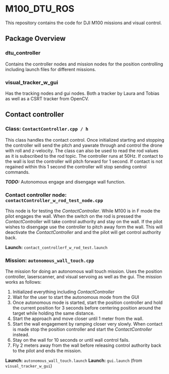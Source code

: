 # M100_DTU_ROS

This repository contains the code for DJI M100 missions and visual control.

## Package Overview

### dtu_controller
Contains the controller nodes and mission nodes for the position controlling including launch files for different missions.

### visual_tracker_w_gui
Has the tracking nodes and gui nodes. Both a tracker by Laura and Tobias as well as a CSRT tracker from OpenCV.

## Contact controller

### Class: `ContactController.cpp / h`
This class handles the contact control. Once initialized starting and stopping the controller will send the pitch and yawrate through and control the drone with roll and z-velocity. The class can also be used to read the rod values as it is subscribed to the rod topic. The controller runs at 50Hz. 
If contact to the wall is lost the controller will pitch forward for 1 second. If contact is not regained within this 1 second the controller will stop sending control commands.

_**TODO:**_ Autonomous engage and disengage wall function.

### Contact controller node: `contactController_w_rod_test_node.cpp`
This node is for testing the *ContactController*. While M100 is in F mode the pilot engages the wall. When the switch on the rod is pressed the *ContactController* will take control authority and stay on the wall. If the pilot wishes to disengage use the controller to pitch away form the wall. This will deactivate the *ContactController* and and the pilot will get control authority back.

**Launch:** `contact_controllerf_w_rod_test.launch`


### Mission: `autonomous_wall_touch.cpp`
The mission for doing an autonomous wall touch mission. Uses the position controller, laserscanner, and visual servoing as well as the gui. The mission works as follows:
1. Initialized everything including *ContactController*
2. Wait for the user to start the autonomous mode from the GUI
3. Once autonomous mode is started, start the position controller and hold the current position for 3 seconds before centering position around the target while holding the same distance.
4. Start the approach and move closer until 1 meter from the wall. 
5. Start the wall engagement by ramping closer very slowly. When contact is made stop the position controller and start the *ContactController* instead.
6. Stay on the wall for 10 seconds or until wall control fails.
7. Fly 2 meters away from the wall before releasing control authority back to the pilot and ends the mission.

**Launch:** `autonomous_wall_touch.launch`
**Launch:** `gui.launch` (from `visual_tracker_w_gui`)
